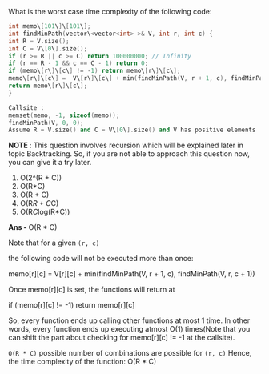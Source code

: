 What is the worst case time complexity of the following code:

```C++
int memo\[101\]\[101\];
int findMinPath(vector\<vector<int> >& V, int r, int c) {
int R = V.size();
int C = V\[0\].size();
if (r >= R || c >= C) return 100000000; // Infinity
if (r == R - 1 && c == C - 1) return 0;
if (memo\[r\]\[c\] != -1) return memo\[r\]\[c\];
memo\[r\]\[c\] =  V\[r\]\[c\] + min(findMinPath(V, r + 1, c), findMinPath(V, r, c + 1));
return memo\[r\]\[c\];
}

Callsite :
memset(memo, -1, sizeof(memo));
findMinPath(V, 0, 0);
Assume R = V.size() and C = V\[0\].size() and V has positive elements
```

<b> NOTE </b> : This question involves recursion which will be explained later in topic Backtracking. So, if you are not able to approach this question now, you can give it a try later.

1. O(2^(R + C))
1. O(R*C)
1. O(R + C)
1. O(R*R + C*C)
1. O(R*C*log(R*C))

<b> Ans - </b> O(R * C)

Note that for a given `(r, c)`

the following code will not be executed more than once:

memo\[r\]\[c\] = V\[r\]\[c\] + min(findMinPath(V, r + 1, c), findMinPath(V, r, c + 1))

Once memo\[r\]\[c\] is set, the functions will return at

if (memo\[r\]\[c\] != -1) return memo\[r\]\[c\]

So, every function ends up calling other functions at most 1 time.
In other words, every function ends up executing atmost O(1) times(Note that you can shift the part about checking for memo\[r\]\[c\] != -1 at the callsite).

`O(R * C)` possible number of combinations are possible for `(r, c)`
Hence, the time complexity of the function: O(R * C)
